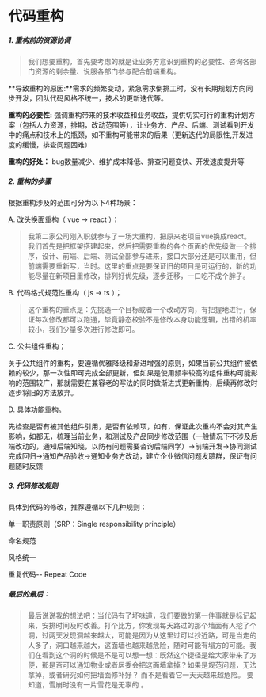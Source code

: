 # 代码重构

##### 1. 重构前的资源协调
> 我们想要重构，首先要考虑的就是让业务方意识到重构的必要性、咨询各部门资源的剩余量、说服各部门参与配合前端重构。


**导致重构的原因:**需求的频繁变动，紧急需求倒排工时，没有长期规划方向同步开发，团队代码风格不统一，技术的更新迭代等。

**重构的必要性:** 强调重构带来的技术收益和业务收益，提供切实可行的重构计划方案（包括人力资源，排期，改动范围等），让业务方、产品、后端、测试看到开发中的痛点和技术上的瓶颈，如不重构可能带来的后果（更新迭代的局限性,开发进度的缓慢，排查问题困难）

**重构的好处：**  bug数量减少、维护成本降低、排查问题变快、开发速度提升等


##### 2. 重构的步骤

根据重构涉及的范围可分为以下4种场景：

A. 改头换面重构（ vue -> react ）；

> 我第二家公司刚入职就参与了一场大重构，把原来老项目vue换成react。 我们首先是把框架搭建起来，然后把需要重构的各个页面的优先级做一个排序，设计、前端、后端、测试全部参与进来，接口大部分还是可以重用，但前端需要重新写，当时。这里的重点是要保证旧的项目是可运行的，新的功能尽量在新项目里修改，排列好优先级，逐步迁移，一口吃不成个胖子。


B. 代码格式规范性重构（ js -> ts ）；

> 这个重构的重点是：先挑选一个目标或者一个改动方向，有把握地进行，保证每次修改都可以跑通，毕竟静态校验不是修改本身功能逻辑，出错的机率较小，我们少量多次进行修改即可。

C. 公共组件重构；

关于公共组件的重构，要遵循优雅降级和渐进增强的原则，如果当前公共组件被依赖的较少，那一次性即可完成全部更新，但如果是使用频率较高的组件重构可能影响的范围较广，那就需要在兼容老的写法的同时做渐进式更新重构，后续再修改时逐步将旧的方法放弃。

D. 具体功能重构。

先检查是否有被其他组件引用，是否有依赖项，如有，保证此次重构不会对其产生影响，如都无，梳理当前业务，和测试及产品同步修改范围（一般情况下不涉及后端改动的，通知后端知晓，以防有问题需要咨询后端同学）->前端开发->协同测试完成回归->通知产品验收->通知业务方改动，建立企业微信问题发聩群，保证有问题随时反馈

##### 3. 代码修改规则

具体到代码的修改，推荐遵循以下几种规则：

单一职责原则（SRP：Single responsibility principle）

命名规范

风格统一

重复代码-- Repeat Code

##### 最后的最后：

> 最后说说我的想法吧：当代码有了坏味道，我们要做的第一件事就是标记起来，安排时间及时改善。打个比方，你发现每天路过的那个墙面有人挖了个洞，过两天发现洞越来越大，可能是因为从这里过可以抄近路，可是当走的人多了，洞口越来越大，这面墙也越来越危险，随时可能有塌方的可能。我们在看到这个洞的时候是不是可以想一想：既然这个捷径是给大家带来了方便，那是否可以通知物业或者居委会把这面墙拿掉？如果是规范问题，无法拿掉，或者研究如何把墙面修补好？ 而不是看着它一天天越来越危险。 要知道，雪崩时没有一片雪花是无辜的 。


